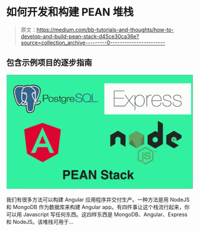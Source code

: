 # 如何开发和构建 PEAN 堆栈

> 原文：<https://medium.com/bb-tutorials-and-thoughts/how-to-develop-and-build-pean-stack-d45ce30ca36e?source=collection_archive---------0----------------------->

## 包含示例项目的逐步指南

![](img/bbbbbbc4210dbfdf074becf9c5045fd5.png)

我们有很多方法可以构建 Angular 应用程序并交付生产。一种方法是用 NodeJS 和 MongoDB 作为数据库来构建 Angular app。有四件事让这个栈流行起来，你可以用 Javascript 写任何东西。这四样东西是 MongoDB、Angular、Express 和 NodeJS。该堆栈可用于…